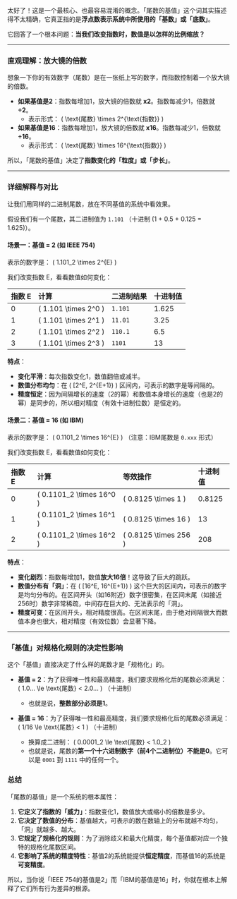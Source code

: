 太好了！这是一个最核心、也最容易混淆的概念。「尾数的基值」这个词其实描述得不太精确，它真正指的是**浮点数表示系统中所使用的「基数」或「底数」**。

它回答了一个根本问题：**当我们改变指数时，数值是以怎样的比例缩放？**

---

### 直观理解：放大镜的倍数

想象一下你的有效数字（尾数）是在一张纸上写的数字，而指数控制着一个放大镜的倍数。

*   **如果基值是2**：指数每增加1，放大镜的倍数就 **x2**。指数每减少1，倍数就 **÷2**。
    *   表示形式： \( \text{尾数} \times 2^{\text{指数}} \)
*   **如果基值是16**：指数每增加1，放大镜的倍数就 **x16**。指数每减少1，倍数就 **÷16**。
    *   表示形式： \( \text{尾数} \times 16^{\text{指数}} \)

所以，「尾数的基值」决定了**指数变化的「粒度」或「步长」**。

---

### 详细解释与对比

让我们用同样的二进制尾数，放在不同基值的系统中看效果。

假设我们有一个尾数，其二进制值为 `1.101` （十进制 \(1 + 0.5 + 0.125 = 1.625\)）。

#### 场景一：基值 = 2 (如 IEEE 754)

表示的数字是： \( 1.101_2 \times 2^{E} \)

我们改变指数 E，看看数值如何变化：

| 指数 E | 计算 | 二进制结果 | 十进制值 |
| :--- | :--- | :--- | :--- |
| 0 | \( 1.101 \times 2^0 \) | `1.101` | 1.625 |
| 1 | \( 1.101 \times 2^1 \) | `11.01` | 3.25 |
| 2 | \( 1.101 \times 2^2 \) | `110.1` | 6.5 |
| 3 | \( 1.101 \times 2^3 \) | `1101` | 13 |

**特点**：
*   **变化平滑**：每次指数变化1，数值翻倍或减半。
*   **数值分布均匀**：在 \( [2^E, 2^{E+1}) \) 区间内，可表示的数字是等间隔的。
*   **精度恒定**：因为间隔增长的速度（2的幂）和数值本身增长的速度（也是2的幂）是同步的，所以相对精度（有效十进制位数）是恒定的。

#### 场景二：基值 = 16 (如 IBM)

表示的数字是： \( 0.1101_2 \times 16^{E} \) （注意：IBM尾数是 `0.xxx` 形式）

我们改变指数 E，看看数值如何变化：

| 指数 E | 计算 | 等效操作 | 十进制值 |
| :--- | :--- | :--- | :--- |
| 0 | \( 0.1101_2 \times 16^0 \) | \( 0.8125 \times 1 \) | 0.8125 |
| 1 | \( 0.1101_2 \times 16^1 \) | \( 0.8125 \times 16 \) | 13 |
| 2 | \( 0.1101_2 \times 16^2 \) | \( 0.8125 \times 256 \) | 208 |

**特点**：
*   **变化剧烈**：指数每增加1，数值**放大16倍**！这导致了巨大的跳跃。
*   **数值分布有「洞」**：在 \( [16^E, 16^{E+1}) \) 这个巨大的区间内，可表示的数字是均匀分布的。在区间开头（如16附近）数字很密集，在区间末尾（如接近256时）数字非常稀疏，中间存在巨大的、无法表示的「洞」。
*   **精度可变**：在区间开头，相对精度很高。在区间末尾，由于绝对间隔很大而数值本身也很大，相对精度（有效位数）会显著下降。

---

### 「基值」对规格化规则的决定性影响

这个「基值」直接决定了什么样的尾数才是「规格化」的。

*   **基值 = 2**：为了获得唯一性和最高精度，我们要求规格化后的尾数必须满足：
    \( 1.0... \le \text{尾数} < 2.0... \) （十进制）
    *   也就是说，**整数部分必须是1**。

*   **基值 = 16**：为了获得唯一性和最高精度，我们要求规格化后的尾数必须满足：
    \( 1/16 \le \text{尾数} < 1 \) （十进制）
    *   换算成二进制： \( 0.0001_2 \le \text{尾数} < 1.0_2 \)
    *   也就是说，尾数的**第一个十六进制数字（前4个二进制位）不能是0**。它可以是 `0001` 到 `1111` 中的任何一个。

### 总结

「尾数的基值」是一个系统的根本属性：

1.  **它定义了指数的「威力」**：指数变化1，数值放大或缩小的倍数是多少。
2.  **它决定了数值的分布**：基值越大，可表示的数在数轴上的分布就越不均匀，「洞」就越多、越大。
3.  **它规定了规格化的规则**：为了消除歧义和最大化精度，每个基值都对应一个独特的规格化尾数区间。
4.  **它影响了系统的精度特性**：基值2的系统能提供**恒定精度**，而基值16的系统是**可变精度**。

所以，当你说「IEEE 754的基值是2」而「IBM的基值是16」时，你就在根本上解释了它们所有行为差异的根源。